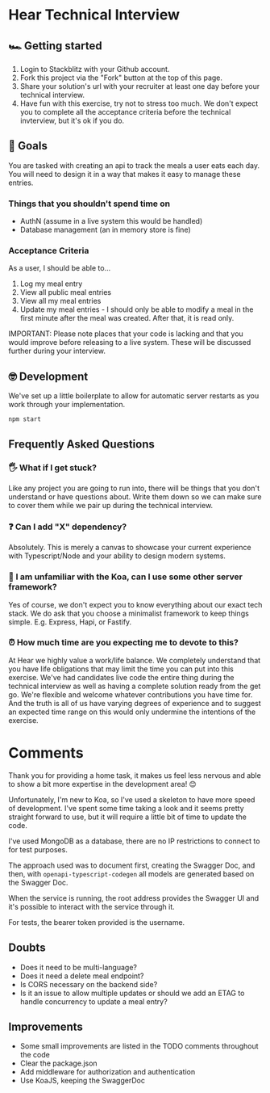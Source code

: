 # Hear Technical Interview

## 🏎️ Getting started

1. Login to Stackblitz with your Github account.
2. Fork this project via the "Fork" button at the top of this page.
3. Share your solution's url with your recruiter at least one day before your technical interview.
4. Have fun with this exercise, try not to stress too much. We don't expect you to complete all the acceptance criteria before the technical invterview, but it's ok if you do.

## 🥅 Goals

You are tasked with creating an api to track the meals a user eats each day. You will need to design it in a way that makes it easy to manage these entries.

### Things that you shouldn't spend time on

- AuthN (assume in a live system this would be handled)
- Database management (an in memory store is fine)

### Acceptance Criteria

As a user,
I should be able to...

1. Log my meal entry
2. View all public meal entries
3. View all my meal entries
4. Update my meal entries - I should only be able to modify a meal in the first minute after the meal was created. After that, it is read only.

IMPORTANT: Please note places that your code is lacking and that you would improve before releasing to a live system. These will be discussed further during your interview.

## 🤓 Development

We've set up a little boilerplate to allow for automatic server restarts as you work through your implementation.

```shell
npm start
```

## Frequently Asked Questions

### 🖐️ What if I get stuck?

Like any project you are going to run into, there will be things that you don't understand or have questions about. Write them down so we can make sure to cover them while we pair up during the technical interview.

### ❓ Can I add "X" dependency?

Absolutely. This is merely a canvas to showcase your current experience with Typescript/Node and your ability to design modern systems.

### 🤔 I am unfamiliar with the Koa, can I use some other server framework?

Yes of course, we don't expect you to know everything about our exact tech stack. We do ask that you choose a minimalist framework to keep things simple. E.g. Express, Hapi, or Fastify.

### ⏰ How much time are you expecting me to devote to this?

At Hear we highly value a work/life balance. We completely understand that you have life obligations that may limit the time you can put into this exercise. We've had candidates live code the entire thing during the technical interview as well as having a complete solution ready from the get go. We're flexible and welcome whatever contributions you have time for. And the truth is all of us have varying degrees of experience and to suggest an expected time range on this would only undermine the intentions of the exercise.

# Comments

Thank you for providing a home task, it makes us feel less nervous and able to show a bit more expertise in the development area! 😊

Unfortunately, I'm new to Koa, so I've used a skeleton to have more speed of development. I've spent some time taking a look and it seems pretty straight forward to use, but it will require a little bit of time to update the code.

I've used MongoDB as a database, there are no IP restrictions to connect to for test purposes.

The approach used was to document first, creating the Swagger Doc, and then, with `openapi-typescript-codegen` all models are generated based on the Swagger Doc.

When the service is running, the root address provides the Swagger UI and it's possible to interact with the service through it.

For tests, the bearer token provided is the username.

## Doubts

- Does it need to be multi-language?
- Does it need a delete meal endpoint?
- Is CORS necessary on the backend side?
- Is it an issue to allow multiple updates or should we add an ETAG to handle concurrency to update a meal entry?

## Improvements

- Some small improvements are listed in the TODO comments throughout the code
- Clear the package.json
- Add middleware for authorization and authentication
- Use KoaJS, keeping the SwaggerDoc
